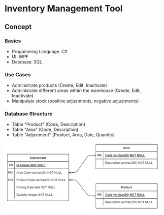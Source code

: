 # Inventory Management Tool

## Concept

### Basics
- Progamming Language: C#
- UI: WPF
- Database: SQL

### Use Cases
- Administrate products (Create, Edit, Inactivate)
- Administrate different areas within the warehouse (Create, Edit, Inactivate)
- Manipulate stock (positive adjustments, negative adjustments)

### Database Structure
- Table "Product" (Code, Description)
- Table "Area" (Code, Description)
- Table "Adjustment" (Product, Area, Date, Quantity)

![Database Design](/DatabaseDesign/erm_basic.jpg?raw=true "Inventory Management Tool")